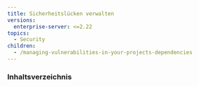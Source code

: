 ```yaml
---
title: Sicherheitslücken verwalten
versions:
  enterprise-server: <=2.22
topics:
  - Security
children:
  - /managing-vulnerabilities-in-your-projects-dependencies
---
```

<!--See /content/code-security/supply-chain-security for the current version of this article -->
### Inhaltsverzeichnis

